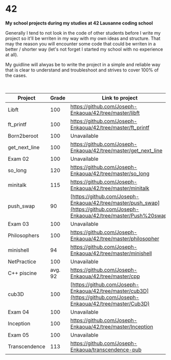 # 42
**My school projects during my studies at 42 Lausanne coding school**

Generally I tend to not look in the code of other students before I write my project so it'll be wrriten in my way with my own ideas and structure.
That may the reason you will encounter some code that could be wrriten in a better / shorter way (let's not forget I started my school with no experience at all).

My guidline will alwyas be to write the project in a simple and reliable way that is clear to understand and troubleshoot and strives to cover 100% of the cases.

<br/>

Project | Grade | Link to project 
--- | --- | ---
Libft | 100 | https://github.com/Joseph-Enkaoua/42/tree/master/libft
ft_printf | 100 | https://github.com/Joseph-Enkaoua/42/tree/master/ft_printf
Born2beroot | 100 | Unavailable
get_next_line | 100 | https://github.com/Joseph-Enkaoua/42/tree/master/get_next_line
Exam 02 | 100 | Unavailable
so_long | 120 | https://github.com/Joseph-Enkaoua/42/tree/master/so_long
minitalk | 115 | https://github.com/Joseph-Enkaoua/42/tree/master/minitalk
push_swap | 90 | [https://github.com/Joseph-Enkaoua/42/tree/master/push_swap](https://github.com/Joseph-Enkaoua/42/tree/master/Push%20swap)
Exam 03 | 100 | Unavailable
Philosophers | 100 | https://github.com/Joseph-Enkaoua/42/tree/master/philosopher
minishell | 94 | https://github.com/Joseph-Enkaoua/42/tree/master/minishell
NetPractice | 100 | Unavailable
C++ piscine | avg. 92 | https://github.com/Joseph-Enkaoua/42/tree/master/cpp
cub3D | 100 | [https://github.com/Joseph-Enkaoua/42/tree/master/cub3D](https://github.com/Joseph-Enkaoua/42/tree/master/Cub3D)
Exam 04 | 100 | Unavailable
Inception | 100 | https://github.com/Joseph-Enkaoua/42/tree/master/Inception
Exam 05 | 100 | Unavailable
Transcendence| 113 | https://github.com/Joseph-Enkaoua/transcendence-pub
